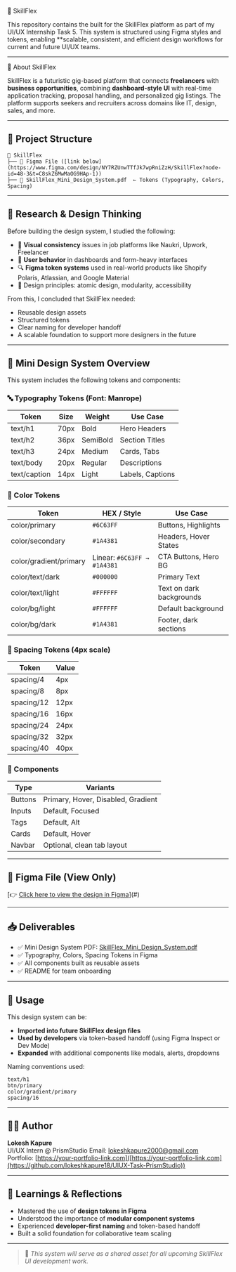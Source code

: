 🌟 SkillFlex 

This repository contains the built for the SkillFlex platform as part of my UI/UX Internship Task 5. This system is structured using Figma styles and tokens, enabling **scalable, consistent, and efficient design
workflows for current and future UI/UX teams.

---

🧩 About SkillFlex

SkillFlex is a futuristic gig-based platform that connects **freelancers** with **business opportunities**, combining **dashboard-style UI** with real-time application tracking, proposal handling, and personalized gig listings. The platform supports seekers and recruiters across domains like IT, design, sales, and more.

---

## 📁 Project Structure

```
📁 SkillFlex
├── 🔗 Figma File ([link below](https://www.figma.com/design/NY7RZUnwTTfJk7wpRniZzH/SkillFlex?node-id=48-3&t=C8skZ6MwMaOG9HAp-1))
├── 📄 SkillFlex_Mini_Design_System.pdf  ← Tokens (Typography, Colors, Spacing)
```

---

## 🧠 Research & Design Thinking

Before building the design system, I studied the following:

- 🎨 **Visual consistency** issues in job platforms like Naukri, Upwork, Freelancer
- 🧠 **User behavior** in dashboards and form-heavy interfaces
- 🔍 **Figma token systems** used in real-world products like Shopify Polaris, Atlassian, and Google Material
- 📐 Design principles: atomic design, modularity, accessibility

From this, I concluded that SkillFlex needed:
- Reusable design assets
- Structured tokens
- Clear naming for developer handoff
- A scalable foundation to support more designers in the future

---

## 💎 Mini Design System Overview

This system includes the following tokens and components:

### 🔤 Typography Tokens (Font: Manrope)

| Token       | Size | Weight   | Use Case                |
|-------------|------|----------|--------------------------|
| text/h1     | 70px | Bold     | Hero Headers             |
| text/h2     | 36px | SemiBold | Section Titles           |
| text/h3     | 24px | Medium   | Cards, Tabs              |
| text/body   | 20px | Regular  | Descriptions             |
| text/caption| 14px | Light    | Labels, Captions         |

### 🎨 Color Tokens

| Token                 | HEX / Style                         | Use Case                   |
|----------------------|--------------------------------------|----------------------------|
| color/primary        | `#6C63FF`                            | Buttons, Highlights        |
| color/secondary      | `#1A4381`                            | Headers, Hover States      |
| color/gradient/primary| Linear: `#6C63FF → #1A4381`         | CTA Buttons, Hero BG       |
| color/text/dark      | `#000000`                            | Primary Text               |
| color/text/light     | `#FFFFFF`                            | Text on dark backgrounds   |
| color/bg/light       | `#FFFFFF`                            | Default background         |
| color/bg/dark        | `#1A4381`                            | Footer, dark sections      |

### 📏 Spacing Tokens (4px scale)

| Token       | Value |
|-------------|--------|
| spacing/4   | 4px    |
| spacing/8   | 8px    |
| spacing/12  | 12px   |
| spacing/16  | 16px   |
| spacing/24  | 24px   |
| spacing/32  | 32px   |
| spacing/40  | 40px   |

### 🧩 Components

| Type     | Variants                      |
|----------|-------------------------------|
| Buttons  | Primary, Hover, Disabled, Gradient |
| Inputs   | Default, Focused              |
| Tags     | Default, Alt                  |
| Cards    | Default, Hover                |
| Navbar   | Optional, clean tab layout    |

---

## 🔗 Figma File (View Only)
[👉 [Click here to view the design in Figma](https://www.figma.com/design/NY7RZUnwTTfJk7wpRniZzH/SkillFlex?node-id=48-3&t=C8skZ6MwMaOG9HAp-1)](#)

---

## 📥 Deliverables

- ✅ Mini Design System PDF: [SkillFlex_Mini_Design_System.pdf](./SkillFlex_Mini_Design_System.pdf)
- ✅ Typography, Colors, Spacing Tokens in Figma
- ✅ All components built as reusable assets
- ✅ README for team onboarding

---

## 🤝 Usage

This design system can be:
- **Imported into future SkillFlex design files**
- **Used by developers** via token-based handoff (using Figma Inspect or Dev Mode)
- **Expanded** with additional components like modals, alerts, dropdowns

Naming conventions used:
```
text/h1
btn/primary
color/gradient/primary
spacing/16
```

---

## 🧑‍💼 Author

**Lokesh Kapure**  
UI/UX Intern @ PrismStudio
Email: [lokeshkapure2000@gmail.com](mailto:lokeshkapure2000@gmail.com)  
Portfolio: [https://your-portfolio-link.com]([https://your-portfolio-link.com](https://github.com/lokeshkapure18/UIUX-Task-PrismStudio))

---

## 🧠 Learnings & Reflections

- Mastered the use of **design tokens in Figma**
- Understood the importance of **modular component systems**
- Experienced **developer-first naming** and token-based handoff
- Built a solid foundation for collaborative team scaling

---

> 🎉 *This system will serve as a shared asset for all upcoming SkillFlex UI development work.*

